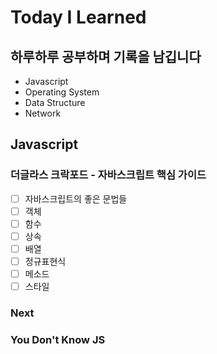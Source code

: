 # Today I Learned

## 하루하루 공부하며 기록을 남깁니다

-   Javascript
-   Operating System
-   Data Structure
-   Network

## Javascript

### 더글라스 크락포드 - 자바스크립트 핵심 가이드

-   [ ] 자바스크립트의 좋은 문법들
-   [ ] 객체
-   [ ] 함수
-   [ ] 상속
-   [ ] 배열
-   [ ] 정규표현식
-   [ ] 메소드
-   [ ] 스타일

### Next

### You Don't Know JS
